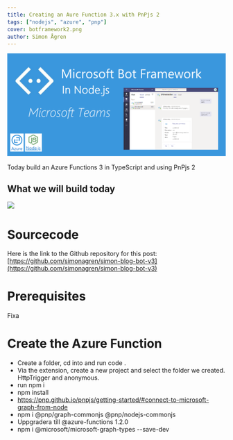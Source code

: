 ```yaml
---
title: Creating an Aure Function 3.x with PnPjs 2 
tags: ["nodejs", "azure", "pnp"]
cover: botframework2.png
author: Simon Ågren
---
```


![extend](./botframework2.png)

Today build an Azure Functions 3 in TypeScript and using PnPjs 2


## What we will build today

<img src="./bot.gif"/>

# Sourcecode
Here is the link to the Github repository for this post: [https://github.com/simonagren/simon-blog-bot-v3](https://github.com/simonagren/simon-blog-bot-v3)

# Prerequisites 
Fixa

# Create the Azure Function

- Create a folder, cd into and run code .
- Via the extension, create a new project and select the folder we created. HttpTrigger and anonymous.
- run npm i
- npm install 
- https://pnp.github.io/pnpjs/getting-started/#connect-to-microsoft-graph-from-node 
- npm i @pnp/graph-commonjs @pnp/nodejs-commonjs
- Uppgradera till @azure-functions 1.2.0
- npm i @microsoft/microsoft-graph-types --save-dev



